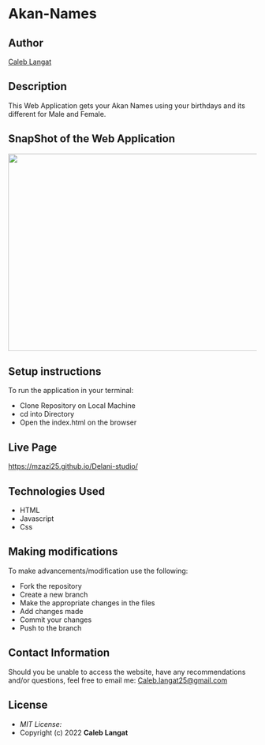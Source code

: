 # Akan-Names

## Author

[Caleb Langat](https://github.com/Mzazi25)

## Description

This Web Application gets your Akan Names using your birthdays and its different for Male and Female. 

 ## SnapShot of the Web Application 
<img src="images/Delani.png" width="800px" height="400px">


## Setup instructions
To run the application in your terminal:

* Clone Repository on Local Machine
* cd into Directory
* Open the index.html on the browser

## Live Page 
https://mzazi25.github.io/Delani-studio/

## Technologies Used

* HTML
* Javascript
* Css

## Making modifications
To make advancements/modification use the following:

* Fork the repository
* Create a new branch 
* Make the appropriate changes in the files
* Add changes made
* Commit your changes 
* Push to the branch 

## Contact Information 

Should you be unable to access the website, have any recommendations and/or questions, feel free to email me: Caleb.langat25@gmail.com

## License
* *MIT License:*
* Copyright (c) 2022 **Caleb Langat**